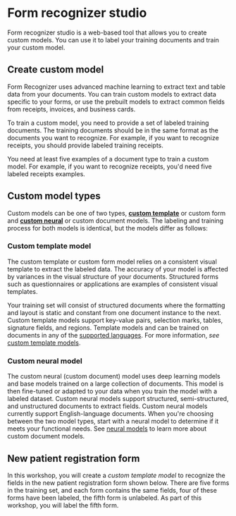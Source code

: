 # Form recognizer studio

Form recognizer studio is a web-based tool that allows you to create custom models. You can use it to label your training documents and train your custom model.

## Create custom model

Form Recognizer uses advanced machine learning to extract text and table data from your documents. You can train custom models to extract data specific to your forms, or use the prebuilt models to extract common fields from receipts, invoices, and business cards.

To train a custom model, you need to provide a set of labeled training documents. The training documents should be in the same format as the documents you want to recognize. For example, if you want to recognize receipts, you should provide labeled training receipts.

You need at least five examples of a document type to train a custom model. For example, if you want to recognize receipts, you'd need five labeled receipts examples.

## Custom model types

Custom models can be one of two types, [**custom template**](https://docs.microsoft.com/azure/applied-ai-services/form-recognizer/concept-custom-template?WT.mc_id=aiml-77396-cxa) or custom form and [**custom neural**](https://docs.microsoft.com/azure/applied-ai-services/form-recognizer/concept-custom-neural?WT.mc_id=aiml-77396-cxa) or custom document models. The labeling and training process for both models is identical, but the models differ as follows:

### Custom template model

The custom template or custom form model relies on a consistent visual template to extract the labeled data. The accuracy of your model is affected by variances in the visual structure of your documents. Structured  forms such as questionnaires or applications are examples of consistent visual templates.

Your training set will consist of structured documents where the formatting and layout is static and constant from one document instance to the next. Custom template models support key-value pairs, selection marks, tables, signature fields, and regions. Template models and can be trained on documents in any of the [supported languages](https://docs.microsoft.com/azure/applied-ai-services/form-recognizer/language-support?WT.mc_id=aiml-77396-cxa). For more information, *see* [custom template models](https://docs.microsoft.com/azure/applied-ai-services/form-recognizer/concept-custom-template?WT.mc_id=aiml-77396-cxa).

### Custom neural model

The custom neural (custom document) model uses deep learning models and base models trained on a large collection of documents. This model is then fine-tuned or adapted to your data when you train the model with a labeled dataset. Custom neural models support structured, semi-structured, and unstructured documents to extract fields. Custom neural models currently support English-language documents. When you're choosing between the two model types, start with a neural model to determine if it meets your functional needs. See [neural models](https://docs.microsoft.com/azure/applied-ai-services/form-recognizer/concept-custom-neural?WT.mc_id=aiml-77396-cxa) to learn more about custom document models.

## New patient registration form

In this workshop, you will create a _custom template model_ to recognize the fields in the new patient registration form shown below. There are five forms in the training set, and each form contains the same fields, four of these forms have been labeled, the fifth form is unlabeled. As part of this workshop, you will label the fifth form.

<!-- The following form will use to train your custom template model and is found in the _contoso_new_patient_assets_ repo you cloned earlier.

![The image shows the new patient registration form](./img/new_patient_form.png) -->
